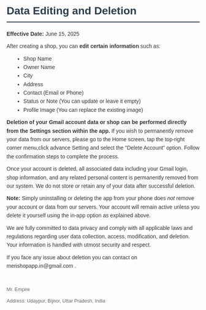 
<html lang="en">
<head>
  <meta charset="UTF-8" />
  <meta name="viewport" content="width=device-width, initial-scale=1" />
  <meta name="robots" content="noindex, nofollow" />
  <title>Delete Account - Meri Shop</title>
  <style>
    body {
      font-family: Arial, sans-serif;
      margin: 20px;
      line-height: 1.6;
      color: #333;
    }
    h1, h2 {
      color: #2c3e50;
    }
    h1 {
      border-bottom: 2px solid #2c3e50;
      padding-bottom: 5px;
    }
    p {
      margin: 10px 0;
    }
    ul {
      margin: 10px 0 10px 20px;
    }
    footer {
      margin-top: 40px;
      font-size: 0.9em;
      color: #666;
    }
  </style>
</head>
<body>
<h1> Data Editing and Deletion </h1>
  <p><strong>Effective Date:</strong> June 15, 2025</p>
<p>After creating a shop, you can <strong>edit certain information</strong> such as:</p>
<ul>
  <li>Shop Name</li>
  <li>Owner Name</li>
  <li>City</li>
  <li>Address</li>
  <li>Contact (Email or Phone)</li>
  <li>Status or Note (You can update or leave it empty)</li>
  <li>Profile Image (You can replace the existing image)</li>
</ul>
<p><strong>Deletion of your Gmail account data or shop can be performed directly from the Settings section within the app.</strong> If you wish to permanently remove your data from our servers, please go to the Home screen, tap the top-right corner menu,click advance Setting and select the "Delete Account" option. Follow the confirmation steps to complete the process.</p>
<p>Once your account is deleted, all associated data including your Gmail login, shop information, and any related personal content is permanently removed from our system. We do not store or retain any of your data after successful deletion.</p>
<p><strong>Note:</strong> Simply uninstalling or deleting the app from your phone does <em>not</em> remove your account or data from our servers. Your account will remain active unless you delete it yourself using the in-app option as explained above.</p>
<p>We are fully committed to data privacy and comply with all applicable laws and regulations regarding user data collection, access, modification, and deletion. Your information is handled with utmost security and respect.</p>
<p>If you face any issue about deletion you can contact on merishopapp.in@gmail.com  . </p>
  
<footer>
  <p> Mr. Empire</p>
  <p> Address: Udaypur, Bijnor, Uttar Pradesh, India</p>
</footer>

</body>
</html>
